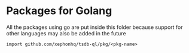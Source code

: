 # Packages for Golang

All the packages using go are put inside this folder because support for other languages may also be added in the future

`import github.com/xephonhq/tsdb-ql/pkg/<pkg-name>`
